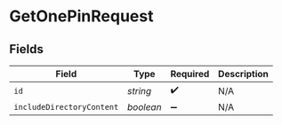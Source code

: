 # GetOnePinRequest


## Fields

| Field                     | Type                      | Required                  | Description               |
| ------------------------- | ------------------------- | ------------------------- | ------------------------- |
| `id`                      | *string*                  | :heavy_check_mark:        | N/A                       |
| `includeDirectoryContent` | *boolean*                 | :heavy_minus_sign:        | N/A                       |